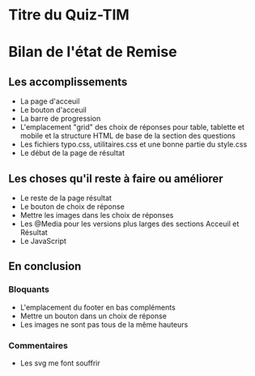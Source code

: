 # Titre du Quiz-TIM

# Bilan de l'état de Remise
## Les accomplissements
* La page d'acceuil
* Le bouton d'acceuil
* La barre de progression
* L'emplacement "grid" des choix de réponses pour table, tablette et mobile et la structure HTML de base de la section des questions
* Les fichiers typo.css, utilitaires.css et une bonne partie du style.css
* Le début de la page de résultat

## Les choses qu'il reste à faire ou améliorer
* Le reste de la page résultat
* Le bouton de choix de réponse
* Mettre les images dans les choix de réponses
* Les @Media pour les versions plus larges des sections Acceuil et Résultat
* Le JavaScript


## En conclusion
### Bloquants
* L'emplacement du footer en bas compléments
* Mettre un bouton dans un choix de réponse
* Les images ne sont pas tous de la même hauteurs

### Commentaires
* Les svg me font souffrir
